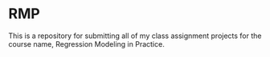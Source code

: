 # RMP
This is a repository for submitting all of my class assignment projects for the course name, Regression Modeling in Practice.

